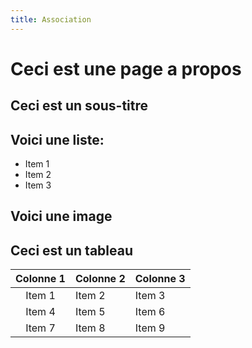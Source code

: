 ```yaml
---
title: Association
---
```

# Ceci est une page a propos

## Ceci est un sous-titre

## Voici une liste:

* Item 1
* Item 2
* Item 3

## Voici une image


## Ceci est un tableau

| Colonne 1  | Colonne 2 | Colonne 3 |
| :--------: | --------  | --------  |
| Item 1     | Item 2    | Item 3    |
| Item 4     | Item 5    | Item 6    |
| Item 7     | Item 8    | Item 9    |